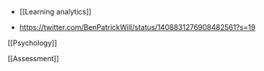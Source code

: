   - [[Learning analytics]]

  - https://twitter.com/BenPatrickWill/status/1408831276908482561?s=19

[[Psychology]]

[[Assessment]]